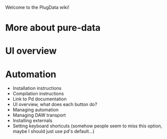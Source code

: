 Welcome to the PlugData wiki!


# More about pure-data

# UI overview

# Automation


- Installation instructions
- Compilation instructions
- Link to Pd documentation
- UI overview, what does each button do?
- Managing automation
- Managing DAW transport
- Installing externals
- Setting keyboard shortcuts (somehow people seem to miss this option, maybe I should just use pd's default...)
